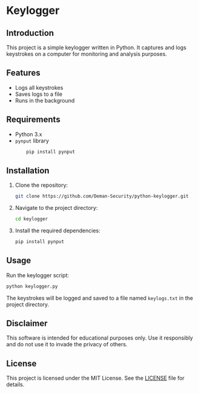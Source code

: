 # Keylogger

## Introduction
This project is a simple keylogger written in Python. It captures and logs keystrokes on a computer for monitoring and analysis purposes.

## Features
- Logs all keystrokes
- Saves logs to a file
- Runs in the background

## Requirements
- Python 3.x
- `pynput` library
    ```sh
        pip install pynput
    ```

## Installation
1. Clone the repository:
    ```sh
    git clone https://github.com/Deman-Security/python-keylogger.git
    ```
2. Navigate to the project directory:
    ```sh
    cd keylogger
    ```
3. Install the required dependencies:
    ```sh
    pip install pynput
    ```

## Usage
Run the keylogger script:
```sh
python keylogger.py
```
The keystrokes will be logged and saved to a file named `keylogs.txt` in the project directory.

## Disclaimer
This software is intended for educational purposes only. Use it responsibly and do not use it to invade the privacy of others.

## License
This project is licensed under the MIT License. See the [LICENSE](LICENSE) file for details.